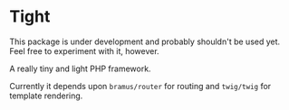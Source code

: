 # Tight

<aside class="notice">
This package is under development and probably shouldn't be used yet. Feel free to experiment with it, however.
</aside>

A really tiny and light PHP framework.

Currently it depends upon `bramus/router` for routing and `twig/twig` for template rendering.


